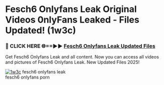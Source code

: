 # Fesch6 Onlyfans Leak Original Videos 0nlyFans Leaked - Files Updated! (1w3c)

<h3>🔴 CLICK HERE 🌐==►► <a href="https://tinyurl.com/ms9xzufz" rel="nofollow">Fesch6 Onlyfans Leak Updated Files</a></h3>

Get Fesch6 Onlyfans Leak and all content. Now you can access all videos and pictures of Fesch6 Onlyfans Leak. New Updated Files 2025!

[![1w3c](https://i.imgur.com/ppqm5kG.gif)](https://tinyurl.com/ms9xzufz)
fesch6 onlyfans leak<br>
fesch6 onlyfans porn